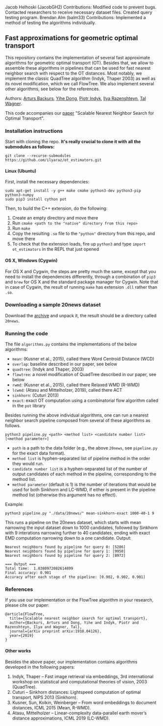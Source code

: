 Jacob Helhoski (JacobGH2) Contributions: Modified code to prevent bugs. Contacted researchers to receive necessary dataset files. Created query testing program.
Brendan Alm (balm33) Contributions: Implemented a method of testing the algorithms individually.

## Fast approximations for geometric optimal transport

This repository contains the implementation of several fast approximate algorithms for geometric optimal transport (OT). Besides that, we allow to assemble these algorithms in pipelines that can be used for fast nearest neighbor search with respect to the OT distances. Most notably, we implement the classic QuadTree algorithm (Indyk, Thaper 2003) as well as its novel modification, which we call FlowTree. We also implement several other algorithms, see below for the references.

Authors: [Arturs Backurs](https://www.mit.edu/~backurs/), [Yihe Dong](https://yihedong.me/), [Piotr Indyk](https://people.csail.mit.edu/indyk/), [Ilya Razenshteyn](https://www.ilyaraz.org/), [Tal Wagner](http://www.mit.edu/~talw/).

This code accompanies our [paper](https://arxiv.org/abs/1910.04126) "Scalable Nearest Neighbor Search for Optimal Transport".

### Installation instructions

Start with cloning the repo. **It's really crucial to clone it with all the submodules as follows:**

```
git clone --recurse-submodules https://github.com/ilyaraz/ot_estimators.git
```

#### Linux (Ubuntu)
First, install the necessary dependencies:
```
sudo apt-get install -y g++ make cmake python3-dev python3-pip python3-numpy
sudo pip3 install cython pot
```
Then, to build the C++ extension, do the following:
  1. Create an empty directory and move there
  1. Run `cmake <path to the "native" directory from this repo>`
  1. Run `make`
  1. Copy the resulting `.so` file to the `"python"` directory from this repo, and move there
  1. To check that the extension loads, fire up ``python3`` and type ``import ot_estimators`` in the REPL that just opened

#### OS X, Windows (Cygwin)

For OS X and Cygwin, the steps are pretty much the same, except that you need to install the dependencies differently, through a combination of `pip3` and `brew` for OS X and the standard package manager for Cygwin. Note that in case of Cygwin, the result of running `make` has extension `.dll` rather than `.so`.

### Downloading a sample 20news dataset

Download the [archive](https://flowtree.s3-us-west-1.amazonaws.com/20news.tar.gz) and unpack it,
the result should be a directory called `20news`.

### Running the code

The file `algorithms.py` contains the implementations of the below algorithms:
  * `mean`: (Kusner et al., 2015), called there Word Centroid Distance (WCD)
  * `overlap`: baseline described in our paper, see below
  * `quadtree`: (Indyk and Thaper, 2003)
  * `flowtree`: a novel modification of QuadTree described in our paper, see below
  * `rwmd`: (Kusner et al., 2015), called there Relaxed WMD (R-WMD)
  * `lcwmd`: (Atasu and Mittelholzer, 2019), called there ACT
  * `sinkhorn`: (Cuturi 2013)
  * `exact`: exact OT computation using a combinatorial flow algorithm called in the `pot` library

Besides running the above individual algorithms, one can run a nearest neighbor search pipeline composed from several of these algorithms as follows.
```
python3 pipeline.py <path> <method list> <candidate number list> [<method parameter>]
```
  * `path` is a path to the data folder (e.g., the above `20news`, see `pipeline.py` for the exact data format).
  * `method list` is hyphen-separated list of pipeline method in the order they would run.
  * `candidate number list` is a hyphen-separated list of the number of output candidates of each method in the pipeline, corresponding to the method list.
  * `method parameter` (default is 1) is the number of iterations that would be used for both Sinkhorn and LC-WMD, if either is present in the pipeline method list (otherwise this argument has no effect).

Example:
```
python3 pipeline.py "./data/20news/" mean-sinkhorn-exact 1000-40-1 9
```
This runs a pipeline on the 20news dataset, which starts with mean narrowing the input dataset down to 1000 candidates, followed by Sinkhorn with 9 interations narrowing further to 40 candidates, ending with exact EMD computation narrowing down to a one candidate.
Output:
```
Nearest neighbors found by pipeline for query 0: [5286]
Nearest neighbors found by pipeline for query 1: [9950]
Nearest neighbors found by pipeline for query 2: [8972]

=== Output ===
Total time:  1.0380972082614899
Final accuracy: 0.901
Accuracy after each stage of the pipeline: [0.902, 0.902, 0.901]
```

### References

If you use our implementation or the FlowTree algorithm in your research, please cite our paper:

```
@article{FlowTree,
  title={Scalable nearest neighbor search for optimal transport},
  author={Backurs, Arturs and Dong, Yihe and Indyk, Piotr and Razenshteyn, Ilya and Wagner, Tal},
  journal={arXiv preprint arXiv:1910.04126},
  year={2019}
}
```

#### Other works

Besides the above paper, our implementation contains algorithms developed in the following papers:
  1. Indyk, Thaper &ndash; Fast image retrieval via embeddings, 3rd international workshop on statistical and computational theories of vision, 2003 (QuadTree).
  1. Cuturi &ndash; Sinkhorn distances: Lightspeed computation of optimal transport, NIPS 2013 (Sinkhorn).
  1. Kusner, Sun, Kolkin, Weinberger &ndash; From word embeddings to document distances, ICML 2015 (Mean, R-WMD).
  1. Atasu, Mittelholzer &ndash; Linear-complexity data-parallel earth mover’s distance approximations, ICML 2019 (LC-WMD).
